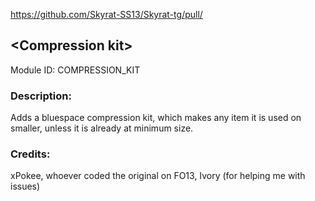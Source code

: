<!-- This should be copy-pasted into the root of your module folder as readme.md -->

https://github.com/Skyrat-SS13/Skyrat-tg/pull/<!--PR Number-->

## \<Compression kit> <!--Title of your addition.-->

Module ID: COMPRESSION_KIT <!-- Uppercase, UNDERSCORE_CONNECTED name of your module, that you use to mark files. This is so people can case-sensitive search for your edits, if any. -->

### Description:
Adds a bluespace compression kit, which makes any item it is used on smaller, unless it is already at minimum size.
<!-- Here, try to describe what your PR does, what features it provides and any other directly useful information. -->

### Credits:

<!-- Here go the credits to you, dear coder, and in case of collaborative work or ports, credits to the original source of the code. -->
xPokee, whoever coded the original on FO13, Ivory (for helping me with issues)
